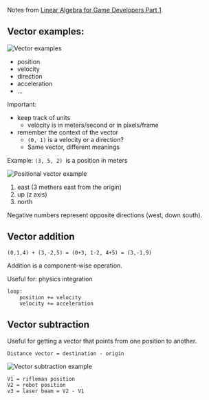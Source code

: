 Notes from [Linear Algebra for Game Developers Part 1](http://blog.wolfire.com/2009/07/linear-algebra-for-game-developers-part-1/)

## Vector examples:

![Vector examples](http://cdn.wolfire.com/blog/linear/grid.jpg)

* position
* velocity
* direction
* acceleration
* ...

Important:

* keep track of units
  * velocity is in meters/second or in pixels/frame
* remember the context of the vector
  * `(0, 1)` is a velocity or a direction?
  * Same vector, different meanings

Example: `(3, 5, 2) `is a position in meters

![Positional vector example](http://cdn.wolfire.com/blog/linear/3D.jpg)

1. east (3 methers east from the origin)
2. up (z axis)
3. north

Negative numbers represent opposite directions (west, down south).

## Vector addition

    (0,1,4) + (3,-2,5) = (0+3, 1-2, 4+5) = (3,-1,9)

Addition is a component-wise operation.

Useful for: physics integration

    loop:
        position += velocity
        velocity += acceleration

## Vector subtraction

Useful for getting a vector that points from one position to another.

    Distance vector = destination - origin

![Vector subtraction example](http://cdn.wolfire.com/blog/linear/laser.jpg)

    V1 = rifleman position
    V2 = robot position
    v3 = laser beam = V2 - V1
